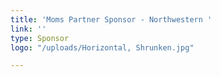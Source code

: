 ```yaml
---
title: 'Moms Partner Sponsor - Northwestern '
link: ''
type: Sponsor
logo: "/uploads/Horizontal, Shrunken.jpg"

---
```

